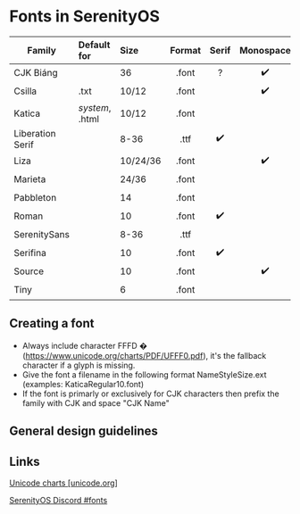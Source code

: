 # Fonts in SerenityOS

| Family            |Default for    |Size    |Format|Serif |Monospace |Regular |Italic |Bold Italic |Bold |Black|Author
| ---               |:---           |:---    |:---: |:---: |:---:     |:---:   |:---:  |:---:       |:---:|:---:|:---
| CJK Biáng         |               |36      | .font| ?    | ✔️       | ✔️     |       |            |     |      |
| Csilla            |.txt           |10/12   | .font|      | ✔️       | ✔️     |       |            | ✔️  |       |
| Katica            |_system_, .html|10/12   | .font|      |          | ✔️     |       |            | ✔️  |      |
| Liberation Serif  |               |8-36    | .ttf | ✔️   |          | ✔️     | ✔️    | ✔️          | ✔️  |      |
| Liza              |               |10/24/36| .font|      | ✔️       | ✔️     |       |            | ✔️  | ✔️    |
| Marieta           |               |24/36   | .font|      |          | ✔️     |       |            | ✔️  |      |
| Pabbleton         |               |14      | .font|      |          | ✔️     |       |            | ✔️  |      |
| Roman             |               |10      | .font|  ✔️   |         | ✔️     |       |            |     |      |
| SerenitySans      |               |8-36    | .ttf |      |          | ✔️     |       |            |     |      |
| Serifina          |               |10      | .font| ✔️   |          |        |✔️     |            |     |      |
| Source            |               |10      | .font|      | ✔️       | ✔️     |       |            |     |      |
| Tiny              |               |6       | .font|      |          | ✔️     |       |            |     |      |

## Creating a font
- Always include character FFFD &#xfffd; (https://www.unicode.org/charts/PDF/UFFF0.pdf), it's the fallback character if a glyph is missing.
- Give the font a filename in the following format NameStyleSize.ext (examples: KaticaRegular10.font)
- If the font is primarly or exclusively for CJK characters then prefix the family with CJK and space "CJK Name" 

## General design guidelines


## Links
[Unicode charts [unicode.org]](https://www.unicode.org/charts/)

[SerenityOS Discord #fonts](https://discord.com/channels/830522505605283862/927893781968191508)
